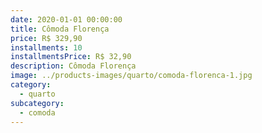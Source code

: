 ```yaml
---
date: 2020-01-01 00:00:00
title: Cômoda Florença
price: R$ 329,90
installments: 10
installmentsPrice: R$ 32,90
description: Cômoda Florença
image: ../products-images/quarto/comoda-florenca-1.jpg
category:
  - quarto
subcategory:
  - comoda
---
```

